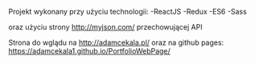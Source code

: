 Projekt wykonany przy użyciu technologii:
-ReactJS
-Redux
-ES6
-Sass

oraz użyciu strony http://myjson.com/ przechowującej API

Strona do wglądu na http://adamcekala.pl/
oraz na github pages:
https://adamcekala1.github.io/PortfolioWebPage/
